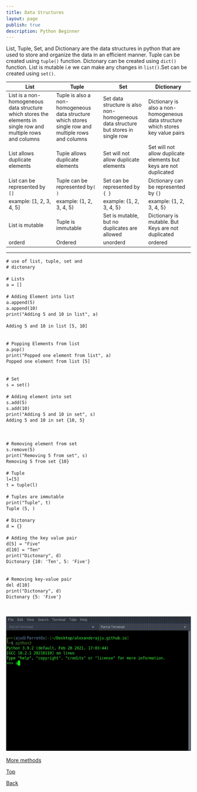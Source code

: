 ```yaml
---
title: Data Structures
layout: page
publish: true
description: Python Beginner
---
```


List, Tuple, Set, and Dictionary are the data structures in python that are used to store and organize the data in an efficient manner. Tuple can be created using `tuple()` function. Dictonary can be created using `dict()` function. List is mutable i.e we can make any changes in `list()`.Set can be created using `set()`.

| List                                                                                                           | Tuple                                                                                                | Set                                                                                | Dictionary                                                                       |
| -------------------------------------------------------------------------------------------------------------- | ---------------------------------------------------------------------------------------------------- | ---------------------------------------------------------------------------------- | -------------------------------------------------------------------------------- |
| List is a non-homogeneous data structure which stores the elements in single row and multiple rows and columns | Tuple is also a non-homogeneous data structure which stores single row and multiple rows and columns | Set data structure is also non-homogeneous data structure but stores in single row | Dictionary is also a non-homogeneous data structure which stores key value pairs |
| List allows duplicate elements                                                                                 | Tuple allows duplicate elements                                                                      | Set will not allow duplicate elements                                              | Set will not allow duplicate elements but keys are not duplicated                |
| List can be represented by `[]`                                                                                | Tuple can be represented by`( )`                                                                     | Set can be represented by `{ }`                                                    | Dictionary can be represented by `{} `                                           |
| example: [1, 2, 3, 4, 5]                                                                                       | example: (1, 2, 3, 4, 5)                                                                             | example: {1, 2, 3, 4, 5}                                                           | example: {1, 2, 3, 4, 5}                                                         |
| List is mutable                                                                                                | Tuple is immutable                                                                                   | Set is mutable, but no duplicates are allowed                                      | Dictionary is mutable. But Keys are not duplicated                               |
| orderd                                                                                                         | Ordered                                                                                              | unorderd                                                                           | ordered                                                                          |

---

```python3
# use of list, tuple, set and
# dictonary

# Lists
a = []

# Adding Element into list
a.append(5)
a.append(10)
print("Adding 5 and 10 in list", a)

Adding 5 and 10 in list [5, 10]


# Popping Elements from list
a.pop()
print("Popped one element from list", a)
Popped one element from list [5]


# Set
s = set()

# Adding element into set
s.add(5)
s.add(10)
print("Adding 5 and 10 in set", s)
Adding 5 and 10 in set {10, 5}



# Removing element from set
s.remove(5)
print("Removing 5 from set", s)
Removing 5 from set {10}

# Tuple
l=[5]
t = tuple(l)

# Tuples are immutable
print("Tuple", t)
Tuple (5, )

# Dictonary
d = {}

# Adding the key value pair
d[5] = "Five"
d[10] = "Ten"
print("Dictonary", d)
Dictonary {10: 'Ten', 5: 'Five'}


# Removing key-value pair
del d[10]
print("Dictonary", d)
Dictonary {5: 'Five'}



```

![datastructures](./ds.gif)

[More methods](https://docs.python.org/3/tutorial/datastructures.html)

[Top](#)

[Back](./contents.html)
